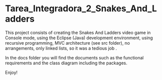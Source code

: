 # Tarea_Integradora_2_Snakes_And_Ladders

This project consists of creating the Snakes And Ladders video game in Console mode, using the Eclipse (Java) development environment, using recursive programming, MVC architecture (see src folder), no arrangements, only linked lists, so it was a tedious job .

In the docs folder you will find the documents such as the functional requirements and the class diagram including the packages.

Enjoy!
 

